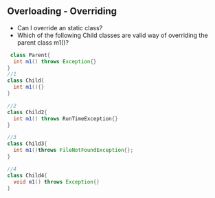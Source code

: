 ## Overloading - Overriding

* Can I override an static class?
* Which of the following Child classes are valid way of overriding the parent class m1()?
```java
 class Parent{
  int m1() throws Exception{}
}
//1
class Child{
  int m1(){}
}

//2
class Child2{
  int m1() throws RunTimeException{}
}

//3
class Child3{
  int m1()throws FileNotFoundException{};
}

//4
class Child4{
  void m1() throws Exception{}
}
```
